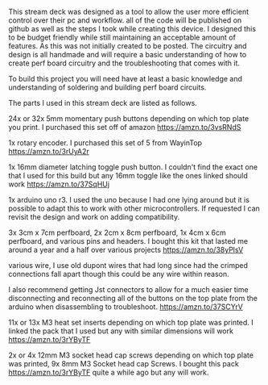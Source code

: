 This stream deck was designed as a tool to allow the user more efficient control over their pc and workflow. all of the code will be published on github as well as the steps I took while creating this device. I designed this to be budget friendly while still maintaining an acceptable amount of features. As this was not initially created to be posted. The circuitry and design is all handmade and will require a basic understanding of how to create perf board circuitry and the troubleshooting that comes with it.

To build this project you will need have at least a basic knowledge and understanding of soldering and building perf board circuits.

The parts I used in this stream deck are listed as follows.

24x or 32x 5mm momentary push buttons depending on which top plate you print. I purchased this set off of amazon https://amzn.to/3vsRNdS 

1x rotary encoder. I purchased this set of 5 from WayinTop https://amzn.to/3rUyA2r 

1x 16mm diameter latching toggle push button. I couldn't find the exact one that I used for this build but any 16mm toggle like the ones linked should work https://amzn.to/37SqHUj

1x arduino uno r3. I used the uno because I had one lying around but it is possible to adapt this to work with other microcontrollers. If requested I can revisit the design and work on adding compatibility.

3x 3cm x 7cm perfboard, 2x 2cm x 8cm perfboard, 1x 4cm x 6cm perfboard, and various pins and headers. I bought this kit that lasted me around a year and a half over various projects https://amzn.to/38yPlsV

various wire, I use old dupont wires that had long since had the crimped connections fall apart though this could be any wire within reason.

I also recommend getting Jst connectors to allow for a much easier time disconnecting and reconnecting all of the buttons on the top plate from the arduino when disassembling to troubleshoot. https://amzn.to/37SCYrV 

11x or 13x M3 heat set inserts depending on which top plate was printed. I linked the pack that I used but any with similar dimensions will work https://amzn.to/3rYByTF

2x or 4x 12mm M3 socket head cap screws depending on which top plate was printed, 9x 8mm M3 Socket head cap Screws. I bought this pack https://amzn.to/3rYByTF quite a while ago but any will work.
